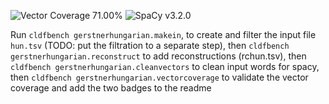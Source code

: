 ![Vector Coverage 71.00%](https://img.shields.io/badge/Vector_Coverage-71.00%25-brightgreen)
![SpaCy v3.2.0](https://img.shields.io/badge/SpaCy-v3.5.1-blue)







Run `cldfbench gerstnerhungarian.makein`, to create and filter the input file `hun.tsv` (TODO: put the filtration to a separate step),  then `cldfbench gerstnerhungarian.reconstruct` to add reconstructions (rchun.tsv),  then `cldfbench gerstnerhungarian.cleanvectors` to clean input words for spacy, then `cldfbench gerstnerhungarian.vectorcoverage` to validate the vector coverage and add the two badges to the readme










